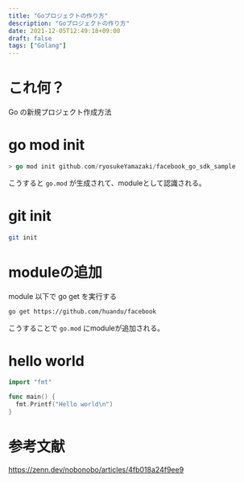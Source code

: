```yaml
---
title: "Goプロジェクトの作り方"
description: "Goプロジェクトの作り方"
date: 2021-12-05T12:49:18+09:00
draft: false
tags: ["Golang"]
---
```


# これ何？
Go の新規プロジェクト作成方法

# go mod init

```go
> go mod init github.com/ryosukeYamazaki/facebook_go_sdk_sample
```

こうすると `go.mod` が生成されて、moduleとして認識される。

# git init

```sh
git init
```

# moduleの追加

module 以下で go get を実行する
```sh
go get https://github.com/huandu/facebook
```

こうすることで `go.mod` にmoduleが追加される。

# hello world

```go
import "fmt"

func main() {
  fmt.Printf("Hello world\n")
}
```

# 参考文献

https://zenn.dev/nobonobo/articles/4fb018a24f9ee9
